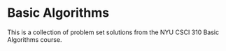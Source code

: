 # Basic Algorithms

This is a collection of problem set solutions from the NYU CSCI 310 Basic Algorithms course.
